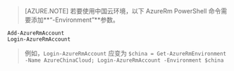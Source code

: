 > [AZURE.NOTE]
若要使用中国云环境，以下 AzureRm PowerShell 命令需要添加**“-Environment”**参数。
> 
	Add-AzureRmAccount
	Login-AzureRmAccount

>例如，`Login-AzureRmAccount` 应变为 `$china = Get-AzureRmEnvironment -Name AzureChinaCloud; Login-AzureRmAccount -Environment $china`
> 
